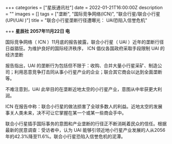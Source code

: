 +++
categories = ["星辰通讯社"]
date = 2022-01-21T16:00:00Z
description = ""
images = []
tags = ["垄断", "国际竞争网络(ICN)", "联合行星/联合小行星(UPI/UAI )"]
title = "联合小行星垄断行径遭曝光： UAI恐陷入信誉危机"

+++
**星辰社 2057年11月22日 电**  
   
   
国际竞争网络（ ICN ）11月底的报告披露，联合小行星（ UAI ）近年的垄断行径日益猖狂。为维护良好的国际经济秩序， ICN 倡仪各国政府采取手段限制 UAI 的经济垄断  
   
报告指出，UAI 的垄断行为包括但不限于：收购、合并大量小行星采矿、制造公司；利用恶意竞争打击同从事小行星产业的企业；联合其它商会以达到全面垄断等。  
   
不难注意到，UAI 此举目的在垄断近地太空的小行星产业，意图从中牟获更大利润。  
   
ICN 在报告中称：联合小行星的做法损害了全球多数人的利益。近地太空的发展事关人类未来，决不可让它掌握在某一个或某一些商会手中。  
   
联合小行星插手国际事务的意图和产业垄断的行径正不断消耗着民众的信任。根据最新的民意调查：受访者中，认为 UAI 能够引领近地小行星产业发展的人从2056年的42.3%降至11.6%。联合小行星恐陷入信誉危机的泥潭。
